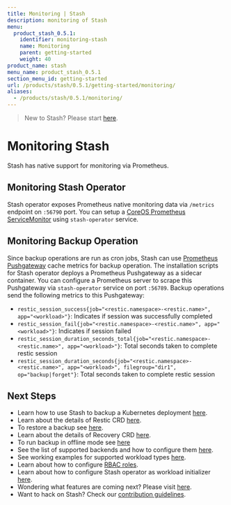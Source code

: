 ```yaml
---
title: Monitoring | Stash
description: monitoring of Stash
menu:
  product_stash_0.5.1:
    identifier: monitoring-stash
    name: Monitoring
    parent: getting-started
    weight: 40
product_name: stash
menu_name: product_stash_0.5.1
section_menu_id: getting-started
url: /products/stash/0.5.1/getting-started/monitoring/
aliases:
  - /products/stash/0.5.1/monitoring/
---
```


> New to Stash? Please start [here](/docs/tutorials/README.md).

# Monitoring Stash

Stash has native support for monitoring via Prometheus.

## Monitoring Stash Operator
Stash operator exposes Prometheus native monitoring data via `/metrics` endpoint on `:56790` port. You can setup a [CoreOS Prometheus ServiceMonitor](https://github.com/coreos/prometheus-operator) using `stash-operator` service.

## Monitoring Backup Operation
Since backup operations are run as cron jobs, Stash can use [Prometheus Pushgateway](https://github.com/prometheus/pushgateway) cache metrics for backup operation. The installation scripts for Stash operator deploys a Prometheus Pushgateway as a sidecar container. You can configure a Prometheus server to scrape this Pushgateway via `stash-operator` service on port `:56789`. Backup operations send the following metrics to this Pushgateway:

 - `restic_session_success{job="<restic.namespace>-<restic.name>", app="<workload>"}`: Indicates if session was successfully completed
 - `restic_session_fail{job="<restic.namespace>-<restic.name>", app="<workload>"}`: Indicates if session failed
 - `restic_session_duration_seconds_total{job="<restic.namespace>-<restic.name>", app="<workload>"}`: Total seconds taken to complete restic session
 - `restic_session_duration_seconds{job="<restic.namespace>-<restic.name>", app="<workload>", filegroup="dir1", op="backup|forget"}`: Total seconds taken to complete restic session

## Next Steps

- Learn how to use Stash to backup a Kubernetes deployment [here](/docs/tutorials/backup.md).
- Learn about the details of Restic CRD [here](/docs/concept_restic.md).
- To restore a backup see [here](/docs/tutorials/restore.md).
- Learn about the details of Recovery CRD [here](/docs/concept_recovery.md).
- To run backup in offline mode see [here](/docs/tutorials/offline_backup.md)
- See the list of supported backends and how to configure them [here](/docs/tutorials/backends.md).
- See working examples for supported workload types [here](/docs/tutorials/workloads.md).
- Learn about how to configure [RBAC roles](/docs/tutorials/rbac.md).
- Learn about how to configure Stash operator as workload initializer [here](/docs/tutorials/initializer.md).
- Wondering what features are coming next? Please visit [here](/ROADMAP.md). 
- Want to hack on Stash? Check our [contribution guidelines](/CONTRIBUTING.md).